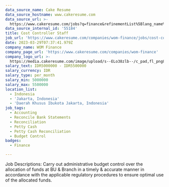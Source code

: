 ```yaml
---
data_source_name: Cake Resume
data_source_hostname: www.cakeresume.com
data_source_url: >-
  https://www.cakeresume.com/jobs?q=finance&refinementList%5Blang_name%5D%5B0%5D=English&refinementList%5Bsalary_type%5D=per_year&range%5Bsalary_range%5D%5Bmin%5D=1000000&page=3
data_source_internal_id: '55184'
title: Cost Controller Staff
job_url: 'https://www.cakeresume.com/companies/wom-finance/jobs/cost-controller-staff'
date: 2023-03-29T07:37:41.979Z
company_name: WOM Finance
company_page_url: 'https://www.cakeresume.com/companies/wom-finance'
company_logo_url: >-
  https://media.cakeresume.com/image/upload/s--ELo38zlb--/c_pad,fl_png8,h_200,w_200/v1675664211/vhowrxjt0vruf3y7u0ri.png
salary_text: IDR5000000 - IDR5500000
salary_currency: IDR
salary_type: per_month
salary_min: 5000000
salary_max: 5500000
location_list:
  - Indonesia
  - 'Jakarta, Indonesia'
  - 'Daerah Khusus Ibukota Jakarta, Indonesia'
job_tags:
  - Accounting
  - Reconcile Bank Statements
  - Reconciliation
  - Petty Cash
  - Petty Cash Reconciliation
  - Budget Control
badges:
  - Finance

---
```


Job Descriptions: Carry out administrative budget control over the allocation of funds at BU & Branch in a timely & accurate manner in accordance with the applicable regulatory procedures to ensure optimal use of the allocated funds.